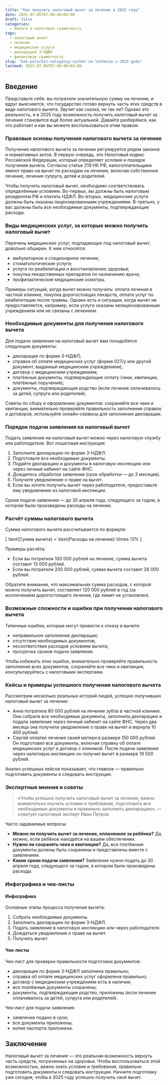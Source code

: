 ```yaml
---
title: "Как получить налоговый вычет за лечение в 2025 году"
date: 2025-07-06T07:00:06+03:00
draft: false
categories:
  - Налоги и налоговая грамотность
tags:
  - налоговый вычет
  - лечение
  - медицинские услуги
  - декларация 3-НДФЛ
  - финансовая грамотность
slug: "kak-poluchit-nalogovyy-vychet-za-lechenie-v-2025-godu"
lastmod: 2025-07-06T07:00:06+03:00
---
```


## Введение

Представьте себе: вы потратили значительную сумму на лечение, и вдруг выясняется, что государство готово вернуть часть этих средств в виде налогового вычета. Звучит как сказка, не так ли? Однако это реальность, и в 2025 году возможность получить налоговый вычет за лечение становится ещё более актуальной. Давайте разберёмся, как это работает и как вы можете воспользоваться этим правом.

### Правовые основы получения налогового вычета за лечение

Получение налогового вычета за лечение регулируется рядом законов и нормативных актов. В первую очередь, это Налоговый кодекс Российской Федерации, который определяет условия и порядок получения вычета. Согласно статье 219 НК РФ, налогоплательщики имеют право на вычет по расходам на лечение, включая собственное лечение, лечение супруга, детей и родителей.

Чтобы получить налоговый вычет, необходимо соответствовать определённым условиям. Во-первых, вы должны быть налоговым резидентом РФ и платить НДФЛ. Во-вторых, медицинские услуги должны быть оказаны лицензированными учреждениями. В-третьих, у вас должны быть все необходимые документы, подтверждающие расходы.

### Виды медицинских услуг, за которые можно получить налоговый вычет

Перечень медицинских услуг, подпадающих под налоговый вычет, довольно обширен. К ним относятся:

- амбулаторное и стационарное лечение;
- стоматологические услуги;
- услуги по реабилитации и восстановлению здоровья;
- покупка лекарственных препаратов по назначению врача;
- профилактические медицинские осмотры.

Примеры ситуаций, когда вычет можно получить: оплата лечения в частной клинике, покупка дорогостоящих лекарств, оплата услуг по реабилитации после травмы. Однако есть и ситуации, когда вычет не предоставляется, например, если услуги оказаны нелицензированным учреждением или не связаны с лечением.

### Необходимые документы для получения налогового вычета

Для подачи заявления на налоговый вычет вам понадобятся следующие документы:

- декларация по форме 3-НДФЛ;
- справка об оплате медицинских услуг (форма 027/у или другой документ, выданный медицинским учреждением);
- договор с медицинским учреждением;
- платёжные документы, подтверждающие оплату (чеки, квитанции, платёжные поручения);
- документы, подтверждающие родство (если лечение оплачивалось за детей, супруга или родителей).

Советы по сбору и оформлению документов: сохраняйте все чеки и квитанции, внимательно проверяйте правильность заполнения справок и договоров, используйте онлайн-сервисы для заполнения декларации.

### Порядок подачи заявления на налоговый вычет

Подать заявление на налоговый вычет можно через налоговую службу или работодателя. Вот пошаговая инструкция:

1. Заполните декларацию по форме 3-НДФЛ.
2. Подготовьте все необходимые документы.
3. Подайте декларацию и документы в налоговую инспекцию или через личный кабинет на сайте ФНС.
4. Дождитесь обработки заявления (срок обработки — до 3 месяцев).
5. Получите уведомление о праве на вычет.
6. Если вы хотите получить вычет через работодателя, предоставьте ему уведомление из налоговой инспекции.

Сроки подачи заявления — до 30 апреля года, следующего за годом, в котором были произведены расходы на лечение.

### Расчёт суммы налогового вычета

Сумма налогового вычета рассчитывается по формуле:

[ \text{Сумма вычета} = \text{Расходы на лечение} \times 13\% ]

Примеры расчёта:

- Если вы потратили 100 000 рублей на лечение, сумма вычета составит 13 000 рублей.
- Если вы потратили 200 000 рублей, сумма вычета составит 26 000 рублей.

Обратите внимание, что максимальная сумма расходов, с которой можно получить вычет, составляет 120 000 рублей в год (за исключением дорогостоящего лечения, где лимит не установлен).

### Возможные сложности и ошибки при получении налогового вычета

Типичные ошибки, которые могут привести к отказу в вычете:

- неправильное заполнение декларации;
- отсутствие необходимых документов;
- несоответствие расходов условиям вычета;
- просрочка сроков подачи заявления.

Чтобы избежать этих ошибок, внимательно проверяйте правильность заполнения всех документов, сохраняйте все чеки и квитанции, консультируйтесь с налоговыми экспертами.

### Кейсы и примеры успешного получения налогового вычета

Рассмотрим несколько реальных историй людей, успешно получивших налоговый вычет за лечение:

- Анна потратила 80 000 рублей на лечение зубов в частной клинике. Она собрала все необходимые документы, заполнила декларацию и подала заявление через личный кабинет на сайте ФНС. Через два месяца она получила уведомление о праве на вычет и вернула 10 400 рублей.
- Сергей оплатил лечение своей матери в размере 150 000 рублей. Он подготовил все документы, включая справку об оплате медицинских услуг и договор с клиникой. После подачи заявления через налоговую инспекцию он получил вычет в размере 19 500 рублей.

Анализ успешных кейсов показывает, что главное — правильно подготовить документы и следовать инструкции.

### Экспертные мнения и советы

> «Чтобы успешно получить налоговый вычет за лечение, важно внимательно изучить условия и требования, подготовить все необходимые документы и правильно заполнить декларацию», — советует налоговый эксперт Иван Петров.

Часто задаваемые вопросы:

- **Можно ли получить вычет за лечение, оплаченное за ребёнка?** Да, можно, если ребёнок находится на вашем обеспечении.
- **Нужно ли сохранять чеки и квитанции?** Да, все платёжные документы должны быть сохранены и представлены вместе с заявлением.
- **Какие сроки подачи заявления?** Заявление нужно подать до 30 апреля года, следующего за годом, в котором были произведены расходы.

### Инфографика и чек-листы

#### Инфографика

Основные этапы процесса получения вычета:

1. Собрать необходимые документы.
2. Заполнить декларацию по форме 3-НДФЛ.
3. Подать заявление в налоговую инспекцию или через работодателя.
4. Дождаться уведомления о праве на вычет.
5. Получить вычет.

#### Чек-листы

Чек-лист для проверки правильности подготовки документов:

- декларация по форме 3-НДФЛ заполнена правильно;
- справка об оплате медицинских услуг оформлена правильно;
- договор с медицинским учреждением есть в наличии;
- все платёжные документы сохранены;
- документы, подтверждающие родство, приложены (если лечение оплачивалось за детей, супруга или родителей).

Чек-лист для подачи заявления:

- заявление подано в срок;
- все документы приложены;
- копия паспорта приложена.

## Заключение

Налоговый вычет за лечение — это реальная возможность вернуть часть средств, потраченных на здоровье. Чтобы воспользоваться этой возможностью, важно знать условия и требования, правильно подготовить документы и следовать инструкции. Начните подготовку уже сегодня, чтобы в 2025 году успешно получить свой вычет.
